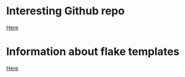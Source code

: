 # Interesting Github repo
[Here](https://github.com/nix-gui/nix-gui)

# Information about flake templates
[Here](https://mulias.github.io/blog/nix-flakes-templates-good-actually/)
